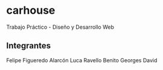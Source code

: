 # carhouse
Trabajo Práctico - Diseño y Desarrollo Web

## Integrantes
Felipe Figueredo Alarcón
Luca Ravello Benito
Georges David
